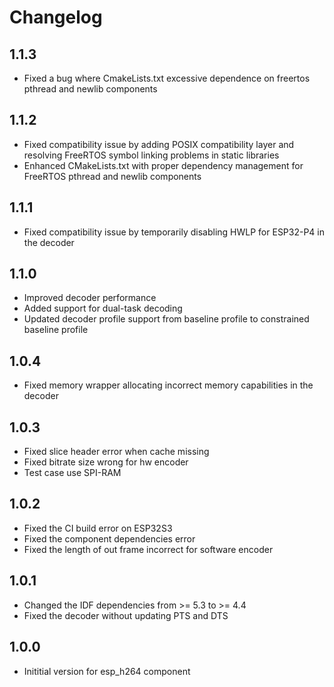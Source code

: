 # Changelog

## 1.1.3

- Fixed a bug where CmakeLists.txt excessive dependence on freertos pthread and newlib components

## 1.1.2

- Fixed compatibility issue by adding POSIX compatibility layer and resolving FreeRTOS symbol linking problems in static libraries
- Enhanced CMakeLists.txt with proper dependency management for FreeRTOS pthread and newlib components

## 1.1.1

- Fixed compatibility issue by temporarily disabling HWLP for ESP32-P4 in the decoder

## 1.1.0

- Improved decoder performance
- Added support for dual-task decoding
- Updated decoder profile support from baseline profile to constrained baseline profile

## 1.0.4

- Fixed memory wrapper allocating incorrect memory capabilities in the decoder

## 1.0.3

- Fixed slice header error when cache missing
- Fixed bitrate size wrong for hw encoder
- Test case use SPI-RAM

## 1.0.2

- Fixed the CI build error on ESP32S3
- Fixed the component dependencies error
- Fixed the length of out frame incorrect for software encoder

## 1.0.1

- Changed the IDF dependencies from >= 5.3 to >= 4.4
- Fixed the decoder without updating PTS and DTS

## 1.0.0

- Inititial version for esp_h264 component
